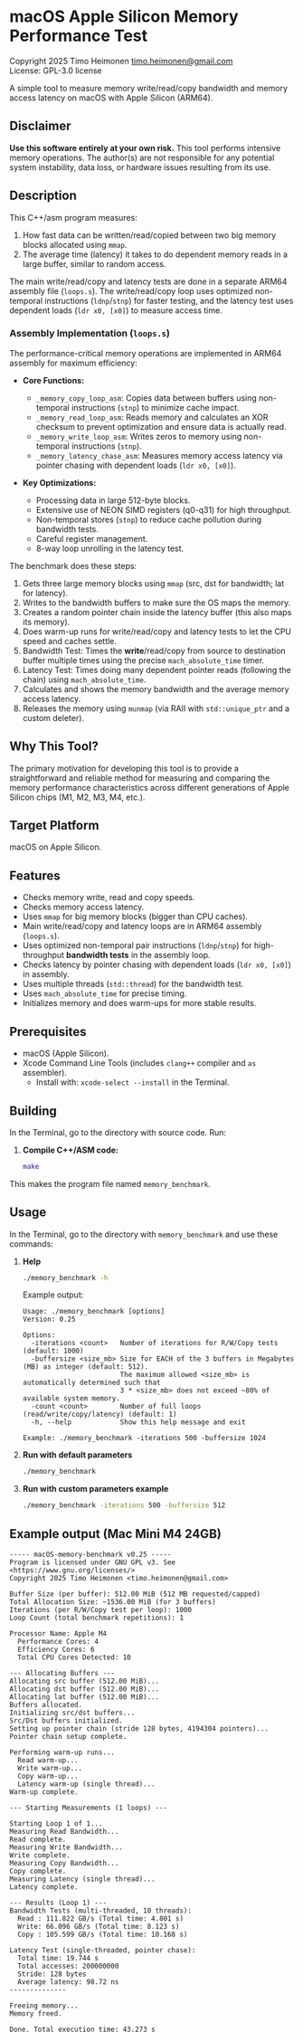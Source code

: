 # macOS Apple Silicon Memory Performance Test

Copyright 2025 Timo Heimonen <timo.heimonen@gmail.com>  
License: GPL-3.0 license  
  
A simple tool to measure memory write/read/copy bandwidth and memory access latency on macOS with Apple Silicon (ARM64).  

## Disclaimer

**Use this software entirely at your own risk.** This tool performs intensive memory operations. The author(s) are not responsible for any potential system instability, data loss, or hardware issues resulting from its use.  
  
## Description

This C++/asm program measures:
1. How fast data can be written/read/copied between two big memory blocks allocated using `mmap`.
2. The average time (latency) it takes to do dependent memory reads in a large buffer, similar to random access.

The main write/read/copy and latency tests are done in a separate ARM64 assembly file (`loops.s`). The write/read/copy loop uses optimized non-temporal instructions (`ldnp`/`stnp`) for faster testing, and the latency test uses dependent loads (`ldr x0, [x0]`) to measure access time.

### Assembly Implementation (`loops.s`)

The performance-critical memory operations are implemented in ARM64 assembly for maximum efficiency:

* **Core Functions:**
    * `_memory_copy_loop_asm`: Copies data between buffers using non-temporal instructions (`stnp`) to minimize cache impact.
    * `_memory_read_loop_asm`: Reads memory and calculates an XOR checksum to prevent optimization and ensure data is actually read.
    * `_memory_write_loop_asm`: Writes zeros to memory using non-temporal instructions (`stnp`).
    * `_memory_latency_chase_asm`: Measures memory access latency via pointer chasing with dependent loads (`ldr x0, [x0]`).  

* **Key Optimizations:**
    * Processing data in large 512-byte blocks.
    * Extensive use of NEON SIMD registers (q0-q31) for high throughput.
    * Non-temporal stores (`stnp`) to reduce cache pollution during bandwidth tests.
    * Careful register management.
    * 8-way loop unrolling in the latency test.  

The benchmark does these steps:

1.  Gets three large memory blocks using `mmap` (src, dst for bandwidth; lat for latency).
2.  Writes to the bandwidth buffers to make sure the OS maps the memory.
3.  Creates a random pointer chain inside the latency buffer (this also maps its memory).
4.  Does warm-up runs for write/read/copy and latency tests to let the CPU speed and caches settle.
5.  Bandwidth Test: Times the **write**/read/copy from source to destination buffer multiple times using the precise `mach_absolute_time` timer.
6.  Latency Test: Times doing many dependent pointer reads (following the chain) using `mach_absolute_time`.
7.  Calculates and shows the memory bandwidth and the average memory access latency.
8.  Releases the memory using `munmap` (via RAII with `std::unique_ptr` and a custom deleter).

## Why This Tool?

The primary motivation for developing this tool is to provide a straightforward and reliable method for measuring and comparing the memory performance characteristics across different generations of Apple Silicon chips (M1, M2, M3, M4, etc.).

## Target Platform

macOS on Apple Silicon.

## Features

* Checks memory write, read and copy speeds.
* Checks memory access latency.
* Uses `mmap` for big memory blocks (bigger than CPU caches).
* Main write/read/copy and latency loops are in ARM64 assembly (`loops.s`).
* Uses optimized non-temporal pair instructions (`ldnp`/`stnp`) for high-throughput **bandwidth tests** in the assembly loop.
* Checks latency by pointer chasing with dependent loads (`ldr x0, [x0]`) in assembly.
* Uses multiple threads (`std::thread`) for the bandwidth test.
* Uses `mach_absolute_time` for precise timing.
* Initializes memory and does warm-ups for more stable results.

## Prerequisites

* macOS (Apple Silicon).
* Xcode Command Line Tools (includes `clang++` compiler and `as` assembler).
    * Install with: `xcode-select --install` in the Terminal.

## Building

In the Terminal, go to the directory with source code. Run:

1.  **Compile C++/ASM code:**
    ```bash
    make
    ```
This makes the program file named `memory_benchmark`.

## Usage

In the Terminal, go to the directory with `memory_benchmark` and use these commands:

1. **Help**
    ```bash
    ./memory_benchmark -h
    ```
    Example output:
    ```text
    Usage: ./memory_benchmark [options]
    Version: 0.25

    Options:
      -iterations <count>   Number of iterations for R/W/Copy tests (default: 1000)
      -buffersize <size_mb> Size for EACH of the 3 buffers in Megabytes (MB) as integer (default: 512).
                            The maximum allowed <size_mb> is automatically determined such that
                            3 * <size_mb> does not exceed ~80% of available system memory.
      -count <count>        Number of full loops (read/write/copy/latency) (default: 1)
      -h, --help            Show this help message and exit

    Example: ./memory_benchmark -iterations 500 -buffersize 1024
    ```
2. **Run with default parameters**
    ```bash
    ./memory_benchmark
    ```
3. **Run with custom parameters example**
    ```bash
    ./memory_benchmark -iterations 500 -buffersize 512
    ```

## Example output (Mac Mini M4 24GB)
```text
----- macOS-memory-benchmark v0.25 -----
Program is licensed under GNU GPL v3. See <https://www.gnu.org/licenses/>
Copyright 2025 Timo Heimonen <timo.heimonen@gmail.com>

Buffer Size (per buffer): 512.00 MiB (512 MB requested/capped)
Total Allocation Size: ~1536.00 MiB (for 3 buffers)
Iterations (per R/W/Copy test per loop): 1000
Loop Count (total benchmark repetitions): 1

Processor Name: Apple M4
  Performance Cores: 4
  Efficiency Cores: 6
  Total CPU Cores Detected: 10

--- Allocating Buffers ---
Allocating src buffer (512.00 MiB)...
Allocating dst buffer (512.00 MiB)...
Allocating lat buffer (512.00 MiB)...
Buffers allocated.
Initializing src/dst buffers...
Src/Dst buffers initialized.
Setting up pointer chain (stride 128 bytes, 4194304 pointers)...
Pointer chain setup complete.

Performing warm-up runs...
  Read warm-up...
  Write warm-up...
  Copy warm-up...
  Latency warm-up (single thread)...
Warm-up complete.

--- Starting Measurements (1 loops) ---

Starting Loop 1 of 1...
Measuring Read Bandwidth...
Read complete.
Measuring Write Bandwidth...
Write complete.
Measuring Copy Bandwidth...
Copy complete.
Measuring Latency (single thread)...
Latency complete.

--- Results (Loop 1) ---
Bandwidth Tests (multi-threaded, 10 threads):
  Read : 111.822 GB/s (Total time: 4.801 s)
  Write: 66.096 GB/s (Total time: 8.123 s)
  Copy : 105.599 GB/s (Total time: 10.168 s)

Latency Test (single-threaded, pointer chase):
  Total time: 19.744 s
  Total accesses: 200000000
  Stride: 128 bytes
  Average latency: 98.72 ns
--------------

Freeing memory...
Memory freed.

Done. Total execution time: 43.273 s